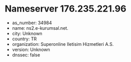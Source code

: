 # Nameserver 176.235.221.96

* as_number: 34984
* name: ns2.e-kurumsal.net.
* city: Unknown
* country: TR
* organization: Superonline Iletisim Hizmetleri A.S.
* version: Unknown
* dnssec: false
